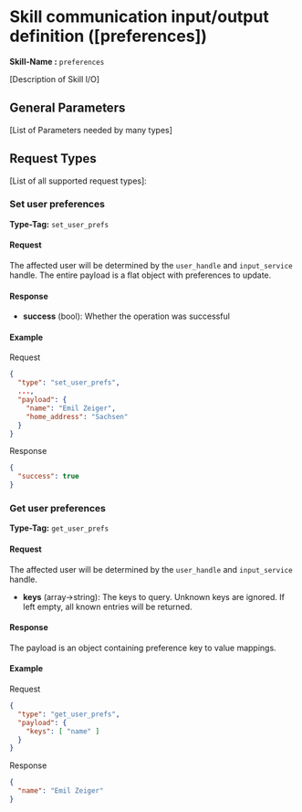 # Skill communication input/output definition ([preferences])

**Skill-Name :** `preferences`

[Description of Skill I/O]

## General Parameters

[List of Parameters needed by many types]

## Request Types

[List of all supported request types]:

### Set user preferences

**Type-Tag:** `set_user_prefs`

#### Request

The affected user will be determined by the `user_handle` and `input_service` handle.
The entire payload is a flat object with preferences to update.

#### Response

- **success** (bool): Whether the operation was successful

#### Example

Request

```json
{
  "type": "set_user_prefs",
  ...,
  "payload": {
    "name": "Emil Zeiger",
    "home_address": "Sachsen"
  }
}
```

Response

```json
{
  "success": true
}
```

### Get user preferences

**Type-Tag:** `get_user_prefs`

#### Request

The affected user will be determined by the `user_handle` and `input_service` handle.

- **keys** (array->string): The keys to query. Unknown keys are ignored. If left empty, all known entries will be returned.

#### Response

The payload is an object containing preference key to value mappings.

#### Example

Request

```json
{
  "type": "get_user_prefs",
  "payload": {
    "keys": [ "name" ]
  }
}
```

Response

```json
{
  "name": "Emil Zeiger"
}
